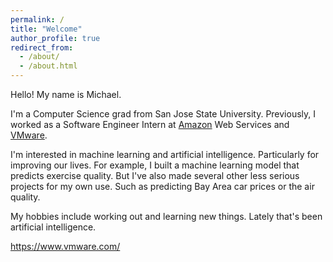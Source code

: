 ```yaml
---
permalink: /
title: "Welcome"
author_profile: true
redirect_from: 
  - /about/
  - /about.html
---
```


Hello! My name is Michael.

I'm a Computer Science grad from San Jose State University. Previously, I worked as a Software Engineer Intern at [Amazon](https://www.amazon.com/) Web Services and [VMware](https://www.vmware.com/).

I'm interested in machine learning and artificial intelligence. Particularly for improving our lives. For example, I built a machine learning model that predicts exercise quality. But I've also made several other less serious projects for my own use. Such as predicting Bay Area car prices or the air quality.

My hobbies include working out and learning new things. Lately that's been artificial intelligence.




https://www.vmware.com/
